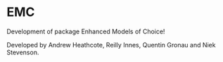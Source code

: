 # EMC
Development of package Enhanced Models of Choice!

Developed by Andrew Heathcote, Reilly Innes, Quentin Gronau and Niek Stevenson.
